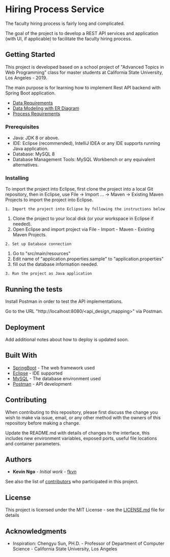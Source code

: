 # Hiring Process Service

The faculty hiring process is fairly long and complicated.

The goal of the project is to develop a REST API services and application (with UI, if applicable) to facilitate the faculty hiring process.

## Getting Started

This project is developed based on a school project of "Advanced Topics in Web Programming" class for master students at California State University, Los Angeles - 2019. 

The main purpose is for learning how to implement Rest API backend with Spring Boot application.

* [Data Requirements](/DataRequirements.md)
* [Data Modeling with ER Diagram](/ERDiagram.md)
* [Process Requirements](/ProcessRequirements.md)

### Prerequisites

* Java: JDK 8 or above.
* IDE: Eclipse (recommended), IntelliJ IDEA or any IDE supports running Java application.
* Database: MySQL 8 
* Database Management Tools: MySQL Workbench or any equivalent alternatives.

### Installing

To import the project into Eclipse, first clone the project into a local Git repository, then in Eclipse, use File -> Import ... -> Maven -> Existing Maven Projects to import the project into Eclipse.

```
1. Import the project into Eclipse by following the instructions below
```

1. Clone the project to your local disk (or your workspace in Eclipse if needed).
1. Open Eclipse and import project via File - Import - Maven - Existing Maven Projects.

```
2. Set up Database connection
```
1. Go to "src/main/resources"
1. Edit name of "application.properties.sample" to "application.properties"
1. fill out the database information needed.

```
3. Run the project as Java application 
```

## Running the tests

Install Postman in order to test the API implementations.

Go to the URL "http://localhost:8080/<api_design_mapping>" via Postman.

## Deployment

Add additional notes about how to deploy is updated soon.

## Built With

* [SpringBoot](http://start.spring.io) - The web framework used
* [Eclipse](https://www.eclipse.org/downloads/packages/release/indigo/sr2/eclipse-ide-java-ee-developers) - IDE supported
* [MySQL](https://dev.mysql.com/downloads/mysql/) - The database environment used
* [Postman](https://www.getpostman.com) - API development

## Contributing

When contributing to this repository, please first discuss the change you wish to make via issue, email, or any other method with the owners of this repository before making a change.

Update the README.md with details of changes to the interface, this includes new environment variables, exposed ports, useful file locations and container parameters.
 

## Authors

* **Kevin Ngo** - *Initial work* - [fkvn](https://github.com/fkvn)

See also the list of [contributors](https://github.com/fkvn/hiring-service-restapi/graphs/contributors) who participated in this project.

## License

This project is licensed under the MIT License - see the [LICENSE.md](LICENSE) file for details

## Acknowledgments

* Inspiration: Chengyu Sun, PH.D. - Professor of Department of Computer Science - California State University, Los Angeles




 
